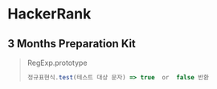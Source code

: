 # HackerRank

## 3 Months Preparation Kit

> RegExp.prototype
>
> ```javascript
> 정규표현식.test(테스트 대상 문자) => true  or  false 반환
> ```
